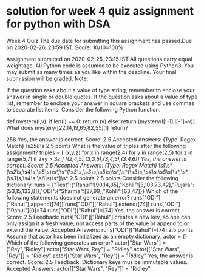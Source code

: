 # solution for week 4 quiz assignment for python with DSA
Week 4 Quiz
The due date for submitting this assignment has passed.Due on 2020-02-26, 23:59 IST.
Score: 10/10=100%

Assignment submitted on 2020-02-25, 23:15 IST
All questions carry equal weightage. All Python code is assumed to be executed using Python3. You may submit as many times as you like within the deadline. Your final submission will be graded.
Note:

If the question asks about a value of type string, remember to enclose your answer in single or double quotes.
If the question asks about a value of type list, remember to enclose your answer in square brackets and use commas to separate list items.
Consider the following Python function.

def mystery(l,v):
  if len(l) == 0:
    return (v)
  else:
    return (mystery(l[:-1],l[-1]+v))
What does mystery([22,14,19,65,82,55],1) return?

258
Yes, the answer is correct.
Score: 2.5
Accepted Answers:
(Type: Regex Match) \s*258\s*
2.5 points
What is the value of triples after the following assignment?
triples = [ (x,y,z) for x in range(2,4) for y in range(2,5) for z in range(5,7) if 2*x*y > 3*z ]
[(2,4,5),(3,3,5),(3,4,5),(3,4,6)]
Yes, the answer is correct.
Score: 2.5
Accepted Answers:
(Type: Regex Match) \s*\[\s*\(\s*2\s*,\s*4\s*,\s*5\s*\)\s*,\s*\(\s*3\s*,\s*3\s*,\s*5\s*\)\s*,\s*\(\s*3\s*,\s*4\s*,\s*5\s*\)\s*,\s*\(\s*3\s*,\s*4\s*,\s*6\s*\)\s*\]\s*
2.5 points
2.5 points
Consider the following dictionary.
runs = {"Test":{"Rahul":[90,14,35],"Kohli":[3,103,73,42],"Pujara":[53,15,133,8]},"ODI":{"Sharma":[37,99],"Kohli":[63,47]}}
Which of the following statements does not generate an error?
 runs["ODI"]["Rahul"].append([74])
 runs["ODI"]["Rahul"].extend([74])
 runs["ODI"]["Rahul"][0]=74
 runs["ODI"]["Rahul"]=[74]
Yes, the answer is correct.
Score: 2.5
Feedback:
runs["ODI"]["Rahul"] creates a new key, so one can only assign it a fresh value, not access parts of the value or append to or extend the value.
Accepted Answers:
runs["ODI"]["Rahul"]=[74]
2.5 points
Assume that actor has been initialized as an empty dictionary:
actor = {}
Which of the following generates an error?
 actor["Star Wars"] = ["Rey","Ridley"]
 actor["Star Wars, Rey"] = "Ridley"
 actor[["Star Wars", "Rey"]] = "Ridley"
 actor[("Star Wars", "Rey")] = "Ridley"
Yes, the answer is correct.
Score: 2.5
Feedback:
Dictionary keys mus be immutable values.
Accepted Answers:
actor[["Star Wars", "Rey"]] = "Ridley"
